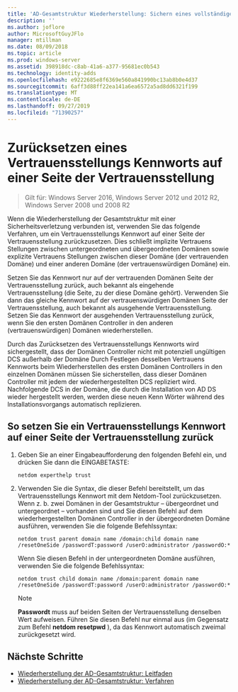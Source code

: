 ```yaml
---
title: 'AD-Gesamtstruktur Wiederherstellung: Sichern eines vollständigen Servers'
description: ''
ms.author: joflore
author: MicrosoftGuyJFlo
manager: mtillman
ms.date: 08/09/2018
ms.topic: article
ms.prod: windows-server
ms.assetid: 398918dc-c8ab-41a6-a377-95681ec0b543
ms.technology: identity-adds
ms.openlocfilehash: e9222685e8f6369e560a841990bc13ab8b0e4d37
ms.sourcegitcommit: 6aff3d88ff22ea141a6ea6572a5ad8dd6321f199
ms.translationtype: MT
ms.contentlocale: de-DE
ms.lasthandoff: 09/27/2019
ms.locfileid: "71390257"
---
```

# <a name="resetting-a-trust-password-on-one-side-of-the-trust"></a>Zurücksetzen eines Vertrauensstellungs Kennworts auf einer Seite der Vertrauensstellung  

>Gilt für: Windows Server 2016, Windows Server 2012 und 2012 R2, Windows Server 2008 und 2008 R2

 Wenn die Wiederherstellung der Gesamtstruktur mit einer Sicherheitsverletzung verbunden ist, verwenden Sie das folgende Verfahren, um ein Vertrauensstellungs Kennwort auf einer Seite der Vertrauensstellung zurückzusetzen. Dies schließt implizite Vertrauens Stellungen zwischen untergeordneten und übergeordneten Domänen sowie explizite Vertrauens Stellungen zwischen dieser Domäne (der vertrauenden Domäne) und einer anderen Domäne (der vertrauenswürdigen Domäne) ein. 
  
 Setzen Sie das Kennwort nur auf der vertrauenden Domänen Seite der Vertrauensstellung zurück, auch bekannt als eingehende Vertrauensstellung (die Seite, zu der diese Domäne gehört). Verwenden Sie dann das gleiche Kennwort auf der vertrauenswürdigen Domänen Seite der Vertrauensstellung, auch bekannt als ausgehende Vertrauensstellung. Setzen Sie das Kennwort der ausgehenden Vertrauensstellung zurück, wenn Sie den ersten Domänen Controller in den anderen (vertrauenswürdigen) Domänen wiederherstellen. 
  
 Durch das Zurücksetzen des Vertrauensstellungs Kennworts wird sichergestellt, dass der Domänen Controller nicht mit potenziell ungültigen DCS außerhalb der Domäne Durch Festlegen desselben Vertrauens Kennworts beim Wiederherstellen des ersten Domänen Controllers in den einzelnen Domänen müssen Sie sicherstellen, dass dieser Domänen Controller mit jedem der wiederhergestellten DCS repliziert wird. Nachfolgende DCS in der Domäne, die durch die Installation von AD DS wieder hergestellt werden, werden diese neuen Kenn Wörter während des Installationsvorgangs automatisch replizieren. 
  
## <a name="to-reset-a-trust-password-on-one-side-of-the-trust"></a>So setzen Sie ein Vertrauensstellungs Kennwort auf einer Seite der Vertrauensstellung zurück  
  
1. Geben Sie an einer Eingabeaufforderung den folgenden Befehl ein, und drücken Sie dann die EINGABETASTE:  

   ```  
   netdom experthelp trust  
   ```  
  
2. Verwenden Sie die Syntax, die dieser Befehl bereitstellt, um das Vertrauensstellungs Kennwort mit dem Netdom-Tool zurückzusetzen.
   Wenn z. b. zwei Domänen in der Gesamtstruktur – übergeordnet und untergeordnet – vorhanden sind und Sie diesen Befehl auf dem wiederhergestellten Domänen Controller in der übergeordneten Domäne ausführen, verwenden Sie die folgende Befehlssyntax:  

   ```  
   netdom trust parent domain name /domain:child domain name /resetOneSide /passwordT:password /userO:administrator /passwordO:*  
   ```  

   Wenn Sie diesen Befehl in der untergeordneten Domäne ausführen, verwenden Sie die folgende Befehlssyntax:  

   ```  
   netdom trust child domain name /domain:parent domain name /resetOneSide /passwordT:password /userO:administrator /passwordO:*  
   ```  

   > [!NOTE]
   > **Passwordt** muss auf beiden Seiten der Vertrauensstellung denselben Wert aufweisen. Führen Sie diesen Befehl nur einmal aus (im Gegensatz zum Befehl **netdom resetpwd** ), da das Kennwort automatisch zweimal zurückgesetzt wird. 
  
## <a name="next-steps"></a>Nächste Schritte

- [Wiederherstellung der AD-Gesamtstruktur: Leitfaden](AD-Forest-Recovery-Guide.md)
- [Wiederherstellung der AD-Gesamtstruktur: Verfahren](AD-Forest-Recovery-Procedures.md)
